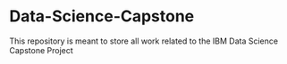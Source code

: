 # Data-Science-Capstone

This repository is meant to store all work related to the IBM Data Science Capstone Project
